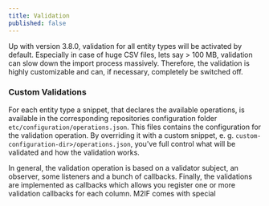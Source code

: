 ```yaml
---
title: Validation
published: false
---
```


Up with version 3.8.0, validation for all entity types will be activated by default. Especially in case of huge CSV files, lets say > 100 MB, validation can slow down the import process massively. Therefore, the validation is highly customizable and can, if necessary, completely be switched off.

### Custom Validations

For each entity type a snippet, that declares the available operations, is available in the corresponding repositories configuration folder `etc/configuration/operations.json`. This files contains the configuration for the validation operation. By overriding it with a custom snippet, e. g. `custom-configuration-dir>/operations.json`, you've full control what will be validated and how the validation works.

In general, the validation operation is based on a validator subject, an observer, some listeners and a bunch of callbacks. Finally, the validations are implemented as callbacks which allows you register one or more validation callbacks for each column. M2IF comes with special   